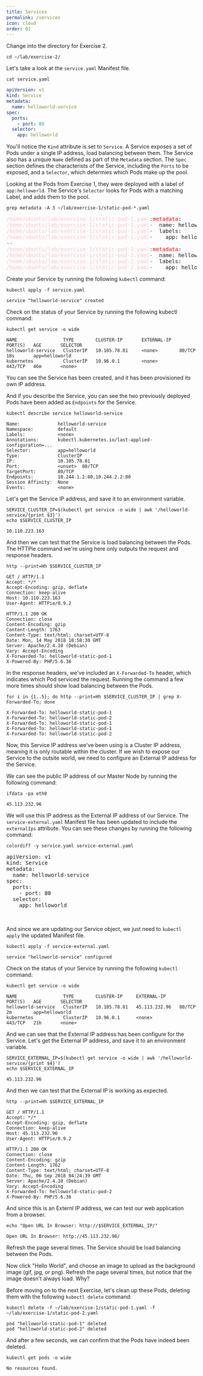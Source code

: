 ```yaml
---
title: Services
permalink: /services
icon: cloud
order: 02
---
```


Change into the directory for Exercise 2.

```
cd ~/lab/exercise-2/
```

Let's take a look at the `service.yaml` Manifest file.

```
cat service.yaml
```

```yaml
apiVersion: v1
kind: Service
metadata:
  name: helloworld-service
spec:
  ports:
    - port: 80
  selector:
    app: helloworld
```

You'll notice the `Kind` attribute is set to `Service`. A Service exposes a set of Pods under a single IP address, load balancing between them. The Service also has a uniquie `Name` defined as part of the `Metadata` section. The `Spec` section defines the characterists of the Service, including the `Ports` to be exposed, and a `Selector`, which determies which Pods make up the pool.

Looking at the Pods from Exercise 1, they were deployed with a label of `app:helloworld`. The Service's `Selector` looks for Pods with a matching Label, and adds them to the pool.

```
grep metadata -A 3 ~/lab/exercise-1/static-pod-*.yaml
```

<pre>
<span style="color:pink;">/home/ubuntu/lab/exercise-1/static-pod-1.yaml</span><span style="color:teal;">:</span><span style="color:red;">metadata</span>:
<span style="color:pink;">/home/ubuntu/lab/exercise-1/static-pod-1.yaml</span><span style="color:teal;">-</span>  name: helloworld-static-pod-1
<span style="color:pink;">/home/ubuntu/lab/exercise-1/static-pod-1.yaml</span><span style="color:teal;">-</span>  labels:
<span style="color:pink;">/home/ubuntu/lab/exercise-1/static-pod-1.yaml</span><span style="color:teal;">-</span>    app: helloworld
<span style="color:teal;">--</span>
<span style="color:pink;">/home/ubuntu/lab/exercise-1/static-pod-2.yaml</span><span style="color:teal;">:</span><span style="color:red;">metadata</span>:
<span style="color:pink;">/home/ubuntu/lab/exercise-1/static-pod-2.yaml</span><span style="color:teal;">-</span>  name: helloworld-static-pod-2
<span style="color:pink;">/home/ubuntu/lab/exercise-1/static-pod-2.yaml</span><span style="color:teal;">-</span>  labels:
<span style="color:pink;">/home/ubuntu/lab/exercise-1/static-pod-2.yaml</span><span style="color:teal;">-</span>    app: helloworld
</pre>

Create your Service by running the following `kubectl` command:

```
kubectl apply -f service.yaml
```

```console
service "helloworld-service" created
```

Check on the status of your Service by running the following kubectl command:

```
kubectl get service -o wide
```

```console
NAME                 TYPE        CLUSTER-IP       EXTERNAL-IP   PORT(S)   AGE       SELECTOR
helloworld-service   ClusterIP   10.105.78.81     <none>        80/TCP    18s       app=helloworld
kubernetes           ClusterIP   10.96.0.1        <none>        443/TCP   46m       <none>
```

You can see the Service has been created, and it has been provisioned its own IP address.

And if you describe the Service, you can see the two previously deployed Pods have been added as `Endpoints` for the Service.

```
kubectl describe service helloworld-service
```

```console
Name:              helloworld-service
Namespace:         default
Labels:            <none>
Annotations:       kubectl.kubernetes.io/last-applied-configuration=...
Selector:          app=helloworld
Type:              ClusterIP
IP:                10.105.78.81
Port:              <unset>  80/TCP
TargetPort:        80/TCP
Endpoints:         10.244.1.2:80,10.244.2.2:80
Session Affinity:  None
Events:            <none>
```

Let's get the Service IP address, and save it to an environment variable.

```
SERVICE_CLUSTER_IP=$(kubectl get service -o wide | awk '/helloworld-service/{print $3}')
echo $SERVICE_CLUSTER_IP
```

```console
10.110.223.163
```

And then we can test that the Service is load balancing between the Pods. The HTTPie command we're using here only outputs the request and response headers.

```
http --print=Hh $SERVICE_CLUSTER_IP
```

```console
GET / HTTP/1.1
Accept: */*
Accept-Encoding: gzip, deflate
Connection: keep-alive
Host: 10.110.223.163
User-Agent: HTTPie/0.9.2

HTTP/1.1 200 OK
Connection: close
Content-Encoding: gzip
Content-Length: 1763
Content-Type: text/html; charset=UTF-8
Date: Mon, 14 May 2018 18:58:30 GMT
Server: Apache/2.4.10 (Debian)
Vary: Accept-Encoding
X-Forwarded-To: helloworld-static-pod-1
X-Powered-By: PHP/5.6.36
```

In the response headers, we've included an `X-Forwarded-To` header, which indicates which Pod serviced the request. Running the command a few more times should show load balancing between the Pods.

```
for i in {1..5}; do http --print=Hh $SERVICE_CLUSTER_IP | grep X-Forwarded-To; done
```

```console
X-Forwarded-To: helloworld-static-pod-1
X-Forwarded-To: helloworld-static-pod-2
X-Forwarded-To: helloworld-static-pod-1
X-Forwarded-To: helloworld-static-pod-1
X-Forwarded-To: helloworld-static-pod-2
```

Now, this Service IP address we've been using is a Cluster IP address, meaning it is only routable within the cluster. If we wish to expose our Service to the outsite world, we need to configure an External IP address for the Service.

We can see the public IP address of our Master Node by running the following command:

```
ifdata -pa eth0
```

```console
45.113.232.96
```

We will use this IP address as the External IP address of our Service. The `service-external.yaml` Manifest file has been updated to include the `externalIps` attribute. You can see these changes by running the following command:

```
colordiff -y service.yaml service-external.yaml
```

<pre>
apiVersion: v1                                                  apiVersion: v1
kind: Service                                                   kind: Service
metadata:                                                       metadata:
  name: helloworld-service                                        name: helloworld-service
spec:                                                           spec:
  ports:                                                          ports:
    - port: 80                                                      - port: 80
  selector:                                                       selector:
    app: helloworld                                                 app: helloworld
<span style="color:green;">                                                              &gt;   externalIPs:</span>
<span style="color:green;">                                                              &gt;     - 45.113.232.96</span>
</pre>

And since we are updating our Service object, we just need to `kubectl apply` the updated Manifest file.

```
kubectl apply -f service-external.yaml
```

```console
service "helloworld-service" configured
```

Check on the status of your Service by running the following `kubectl` command:

```
kubectl get service -o wide
```

```console
NAME                 TYPE        CLUSTER-IP     EXTERNAL-IP     PORT(S)   AGE       SELECTOR
helloworld-service   ClusterIP   10.105.78.81   45.113.232.96   80/TCP    2m        app=helloworld
kubernetes           ClusterIP   10.96.0.1      <none>          443/TCP   21h       <none>
```

And we can see that the External IP address has been configure for the Service. Let's get the External IP address, and save it to an environment variable.

```
SERVICE_EXTERNAL_IP=$(kubectl get service -o wide | awk '/helloworld-service/{print $4}')
echo $SERVICE_EXTERNAL_IP
```

```console
45.113.232.96
```

And then we can test that the External IP is working as expected.

```
http --print=Hh $SERVICE_EXTERNAL_IP
```

```console
GET / HTTP/1.1
Accept: */*
Accept-Encoding: gzip, deflate
Connection: keep-alive
Host: 45.113.232.96
User-Agent: HTTPie/0.9.2

HTTP/1.1 200 OK
Connection: close
Content-Encoding: gzip
Content-Length: 1762
Content-Type: text/html; charset=UTF-8
Date: Thu, 06 Sep 2018 04:24:39 GMT
Server: Apache/2.4.10 (Debian)
Vary: Accept-Encoding
X-Forwarded-To: helloworld-static-pod-2
X-Powered-By: PHP/5.6.36
```

And since this is an Externl IP address, we can test our web application from a browser.

```
echo "Open URL In Browser: http://$SERVICE_EXTERNAL_IP/"
```

```console
Open URL In Browser: http://45.113.232.96/
```

Refresh the page several times. The Service should be load balancing between the Pods.

Now click "Hello World", and choose an image to upload as the background image (gif, jpg, or png). Refresh the page several times, but notice that the image doesn't always load. Why?

Before moving on to the next Exercise, let's clean up these Pods, deleting them with the following `kubectl delete` command:

```
kubectl delete -f ~/lab/exercise-1/static-pod-1.yaml -f ~/lab/exercise-1/static-pod-2.yaml
```

```console
pod "helloworld-static-pod-1" deleted
pod "helloworld-static-pod-2" deleted
```

And after a few seconds, we can confirm that the Pods have indeed been deleted.

```
kubectl get pods -o wide
```

```console
No resources found.
```
